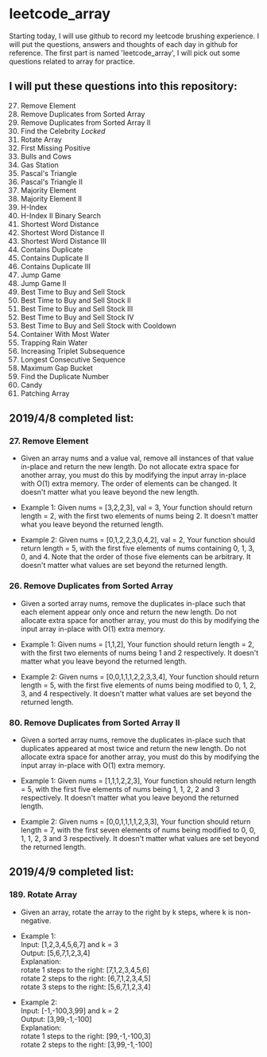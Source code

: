 # leetcode_array 
Starting today, I will use github to record my leetcode brushing experience. I will put the questions, answers and thoughts of each day in github for reference.
The first part is named 'leetcode_array', I will pick out some questions related to array for practice.
## I will put these questions into this repository:
27.	Remove Element  	
26.	Remove Duplicates from Sorted Array  	
80.	Remove Duplicates from Sorted Array II  	
277.	Find the Celebrity	 *Locked*  
189.	Rotate Array  	
41.	First Missing Positive  	
299.	Bulls and Cows  	
134.	Gas Station  	
118.	Pascal's Triangle  
119.	Pascal's Triangle II  
169.	Majority Element  
229.	Majority Element II  
274.	H-Index  	
275.	H-Index II	Binary Search  
243.	Shortest Word Distance  	
244.	Shortest Word Distance II  	
245.	Shortest Word Distance III  	
217.	Contains Duplicate  	
219.	Contains Duplicate II  
220.	Contains Duplicate III  
55.	Jump Game  	
45.	Jump Game II  	
121.	Best Time to Buy and Sell Stock  	  
122.	Best Time to Buy and Sell Stock II  	
123.	Best Time to Buy and Sell Stock III  	
188.	Best Time to Buy and Sell Stock IV  	
309.	Best Time to Buy and Sell Stock with Cooldown  	
11.	Container With Most Water  	
42.	Trapping Rain Water  	
334.	Increasing Triplet Subsequence  	
128.	Longest Consecutive Sequence  	
164.	Maximum Gap	Bucket  
287.	Find the Duplicate Number  	
135.	Candy  
330.	Patching Array  

## 2019/4/8 completed list:
### 27.	Remove Element
- Given an array nums and a value val, remove all instances of that value in-place and return the new length.
Do not allocate extra space for another array, you must do this by modifying the input array in-place with O(1) extra memory.
The order of elements can be changed. It doesn't matter what you leave beyond the new length.

- Example 1:
Given nums = [3,2,2,3], val = 3,
Your function should return length = 2, with the first two elements of nums being 2.
It doesn't matter what you leave beyond the returned length.

- Example 2:
Given nums = [0,1,2,2,3,0,4,2], val = 2,
Your function should return length = 5, with the first five elements of nums containing 0, 1, 3, 0, and 4.
Note that the order of those five elements can be arbitrary.
It doesn't matter what values are set beyond the returned length.

### 26.	Remove Duplicates from Sorted Array
- Given a sorted array nums, remove the duplicates in-place such that each element appear only once and return the new length.
Do not allocate extra space for another array, you must do this by modifying the input array in-place with O(1) extra memory.

- Example 1:
Given nums = [1,1,2],
Your function should return length = 2, with the first two elements of nums being 1 and 2 respectively.
It doesn't matter what you leave beyond the returned length.

- Example 2:
Given nums = [0,0,1,1,1,2,2,3,3,4],
Your function should return length = 5, with the first five elements of nums being modified to 0, 1, 2, 3, and 4 respectively.
It doesn't matter what values are set beyond the returned length.

### 80.	Remove Duplicates from Sorted Array II
- Given a sorted array nums, remove the duplicates in-place such that duplicates appeared at most twice and return the new length.
Do not allocate extra space for another array, you must do this by modifying the input array in-place with O(1) extra memory.

- Example 1:
Given nums = [1,1,1,2,2,3],
Your function should return length = 5, with the first five elements of nums being 1, 1, 2, 2 and 3 respectively.
It doesn't matter what you leave beyond the returned length.

- Example 2:
Given nums = [0,0,1,1,1,1,2,3,3],
Your function should return length = 7, with the first seven elements of nums being modified to 0, 0, 1, 1, 2, 3 and 3 respectively.
It doesn't matter what values are set beyond the returned length.

## 2019/4/9 completed list:
### 189.	Rotate Array
- Given an array, rotate the array to the right by k steps, where k is non-negative.

- Example 1:  
Input: [1,2,3,4,5,6,7] and k = 3  
Output: [5,6,7,1,2,3,4]  
Explanation:  
rotate 1 steps to the right: [7,1,2,3,4,5,6]  
rotate 2 steps to the right: [6,7,1,2,3,4,5]  
rotate 3 steps to the right: [5,6,7,1,2,3,4]  

- Example 2:  
Input: [-1,-100,3,99] and k = 2  
Output: [3,99,-1,-100]  
Explanation:   
rotate 1 steps to the right: [99,-1,-100,3]  
rotate 2 steps to the right: [3,99,-1,-100]  
